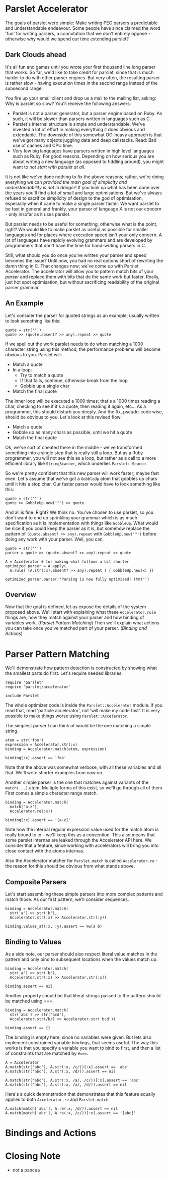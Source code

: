 
# Parslet Accelerator

The goals of parslet were simple: Make writing PEG parsers a predictable and understandable endeavour. Some people have since claimed the word 'fun' for writing parsers, a connotation that we don't entirely oppose - otherwise why would we spend our time extending parslet?

## Dark Clouds ahead

It's all fun and games until you wrote your first thousand line long parser that works. So far, we'd like to take credit for parslet, since that is much harder to do with other parser engines. But very often, the resulting parser is rather slow - having execution times in the second range instead of the subsecond range. 

You fire up your email client and drop us a mail to the mailing list, asking: Why is parslet so slow? You'll receive the following answers: 

* Parslet is not a parser generator, but a parser engine based on Ruby. As such, it will be slower than parsers written in languages such as C. 
* Parslet's internal structure is simple and understandable. We've invested a lot of effort in making everything it does obvious and extendable. The downside of this somewhat OO-heavy approach is that we've got many objects juggling data and deep callstacks. Read: Bad use of caches and CPU time. 
* Very few big languages have parsers written in high level languages such as Ruby. For good reasons. Depending on how serious you are about writing a new language (as opposed to fiddling around), you might want to _not start with parslet at all._

It is not like we've done nothing to fix the above reasons; rather, we're doing everyhing we can *provided the main goal of simplicity and understandability is not in danger*! If you look up what has been done over the years you'll find a lot of small and large optimisations. But we've always refused to sacrifice simplicity of design to the god of optimisation, especially when it came to make a single parser faster. We want parslet to be fast in general and frankly, your parser of language X is not our concern - only insofar as it uses parslet.

But parslet needs to be useful for something, otherwise what is the point, right? We would like to make parslet as useful as possible for smaller languages and for places where execution speed isn't your only concern. A lot of languages have rapidly evolving grammars and are developed by programmers that don't have the time for hand-writing parsers in C. 

Still, what should you do once you've written your parser and speed becomes the issue? Until now, you had no real options short of rewriting the damn thing in C. That changes now; we've come up with Parslet Accelerator. The accelerator will allow you to pattern match bits of your _parser_ and replace them with bits that do the same work but faster. Really, just hot spot optimisation, but without sacrificing readability of the original parser grammar. 

## An Example

Let's consider the parser for quoted strings as an example, usually written to look something like this: 

    quote = str('"')
    quote >> (quote.absent? >> any).repeat >> quote
    
If we spell out the work parslet needs to do when matching a 1000 character string using this method, the performance problems will become obvious to you. Parslet will: 

* Match a quote
* In a loop: 
  * Try to match a quote
  * If that fails, continue, otherwise break from the loop
  * Gobble up a single char
* Match the final quote

The inner loop will be executed a 1000 times; that's a 1000 times reading a char, checking to see if it's a quote, then reading it again, etc... As a programmer, this should disturb you deeply. And the fix, pseudo-code wise, should be obvious to you. Let's look at this revised flow: 

* Match a quote
* Gobble up as many chars as possible, until we hit a quote
* Match the final quote

Ok, we've sort of cheated there in the middle - we've transformed something into a single step that is really still a loop. But as a Ruby programmer, you will not see this as a loop, but rather as a call to a more efficient library like `StringScanner`, which underlies `Parslet::Source`.

So we're pretty confident that this new parser will work faster; maybe fast even. Let's assume that we've got a `GobbleUp` atom that gobbles up chars until it hits a stop char. Our faster parser would have to look something like this: 

    quote = str('"')
    quote >> GobbleUp.new('"') >> quote
    
And all is fine. Right? We think no. You've chosen to use parslet, so you don't want to end up sprinkling your grammar which is as much specification as it is implementation with things like `GobbleUp`. What would be nice if you could keep the parser as it is, but somehow replace the pattern of `(quote.absent? >> any).repeat` with `GobbleUp.new('"')` before doing any work with your parser. Well, you can.

    quote = str('"')
    parser = quote >> (quote.absent? >> any).repeat >> quote
    
    A = Accelerator # for making what follows a bit shorter
    optimized_parser = A.apply(
      A.rule( (A.str(:x).absent? >> any).repeat ) { GobbleUp.new(x) })
    
    optimized_parser.parse('"Parsing is now fully optimized! (tm)"')

## Overview

Now that the goal is defined, let us expose the details of the system proposed above. We'll start with explaining what these `Accelerator.rule` things are, how they match against your parser and how binding of variables work. (_Parslet Pattern Matching_) Then we'll explain what actions you can take once you've matched part of your parser. (_Binding and Actions_)

# Parser Pattern Matching

We'll demonstrate how pattern detection is constructed by showing what the smallest parts do first. Let's require needed libraries.

    require 'parslet'
    require 'parslet/accelerator'
    
    include Parslet
    
The whole optimizer code is inside the `Parslet::Accelerator` module. If you read that, read 'particle accelerator', not 'will make my code fast'. It is very possible to make things worse using `Parslet::Accelerator`. 
    
The simplest parser I can think of would be the one matching a simple string.

    atom = str('foo')
    expression = Accelerator.str(:x)
    binding = Accelerator.match(atom, expression)

    binding[:x].assert == 'foo'
    
Note that the above was somewhat verbose, with all these variables and all that. We'll write shorter examples from now on. 

Another simple parser is the one that matches against variants of the `match(...)` atom. Multiple forms of this exist, so we'll go through all of them. First comes a simple character range match.

    binding = Accelerator.match(
      match['a-z'],
      Accelerator.re(:x))
      
    binding[:x].assert == '[a-z]'

Note how the internal regular expression value used for the match atom is really bound to :x – we'll keep this as a convention. This also means that some parslet internas are leaked through the Accelerator API here. We consider that a feature, since working with accelerators will bring you into close contact with the atoms internas.

Also the Accelerator matcher for `Parslet.match` is called `Accelerator.re` - the reason for this should be obvious from what stands above. 

## Composite Parsers

Let's start assembling these simple parsers into more complex patterns and match those. As our first pattern, we'll consider sequences.

    binding = Accelerator.match(
      str('a') >> str('b'), 
      Accelerator.str(:x) >> Accelerator.str(:y))
      
    binding.values_at(:x, :y).assert == %w(a b)


## Binding to Values

As a side note, our parser should also respect literal value matches in the pattern and only bind to subsequent locations when the values match up. 

    binding = Accelerator.match(
      str('a') >> str('b'), 
      Accelerator.str(:x) >> Accelerator.str(:x))
  
    binding.assert == nil
    
Another property should be that literal strings passed to the pattern should be matched using ===. 

    binding = Accelerator.match(
      str('abc') >> str('bcd'), 
      Accelerator.str(/b/) >> Accelerator.str('bcd'))
  
    binding.assert == {}

The binding is empty here, since no variables were given. But lets also implement constrained variable bindings, that seems useful. The way this works is that you specify a variable you want to bind to first, and then a list of constraints that are matched by `#===`.

    A = Accelerator
    A.match(str('abc'), A.str(:x, /c/))[:x].assert == 'abc'
    A.match(str('abc'), A.str(:x, /d/)).assert == nil
   
    A.match(str('abc'), A.str(:x, /a/, /c/))[:x].assert == 'abc'
    A.match(str('abc'), A.str(:x, /a/, /d/)).assert == nil
    
Here's a quick demonstration that demonstrates that this feature equally applies to both `Accelerator.re` and `Parslet.match`. 

    A.match(match['abc'], A.re(:x, /d/)).assert == nil
    A.match(match['abc'], A.re(:x, /c/))[:x].assert == '[abc]'
   
# Bindings and Actions
   
# Closing Note

* not a pancea
